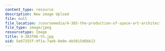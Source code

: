 ```yaml
---
content_type: resource
description: New image Upload
file: null
file_location: /coursemedia/4-303-the-production-of-space-art-architecture-and-urbanism-in-dialogue-fall-2006/5e67255f9f1a7aeb0e0ede5015d6bb13_4-303f06-th.jpg
file_type: image/jpeg
resourcetype: Image
title: 4-303f06-th.jpg
uid: 5e67255f-9f1a-7aeb-0e0e-de5015d6bb13
---
```

